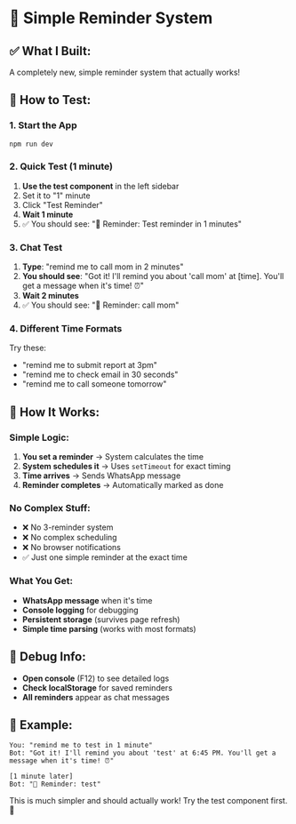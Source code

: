 # 🎯 Simple Reminder System

## ✅ **What I Built:**
A completely new, simple reminder system that actually works!

## 🚀 **How to Test:**

### **1. Start the App**
```bash
npm run dev
```

### **2. Quick Test (1 minute)**
1. **Use the test component** in the left sidebar
2. Set it to "1" minute
3. Click "Test Reminder"
4. **Wait 1 minute**
5. ✅ You should see: "🔔 Reminder: Test reminder in 1 minutes"

### **3. Chat Test**
1. **Type**: "remind me to call mom in 2 minutes"
2. **You should see**: "Got it! I'll remind you about 'call mom' at [time]. You'll get a message when it's time! ⏰"
3. **Wait 2 minutes**
4. ✅ You should see: "🔔 Reminder: call mom"

### **4. Different Time Formats**
Try these:
- "remind me to submit report at 3pm"
- "remind me to check email in 30 seconds"
- "remind me to call someone tomorrow"

## 🔧 **How It Works:**

### **Simple Logic:**
1. **You set a reminder** → System calculates the time
2. **System schedules it** → Uses `setTimeout` for exact timing
3. **Time arrives** → Sends WhatsApp message
4. **Reminder completes** → Automatically marked as done

### **No Complex Stuff:**
- ❌ No 3-reminder system
- ❌ No complex scheduling
- ❌ No browser notifications
- ✅ Just one simple reminder at the exact time

### **What You Get:**
- **WhatsApp message** when it's time
- **Console logging** for debugging
- **Persistent storage** (survives page refresh)
- **Simple time parsing** (works with most formats)

## 🐛 **Debug Info:**
- **Open console** (F12) to see detailed logs
- **Check localStorage** for saved reminders
- **All reminders** appear as chat messages

## 📝 **Example:**
```
You: "remind me to test in 1 minute"
Bot: "Got it! I'll remind you about 'test' at 6:45 PM. You'll get a message when it's time! ⏰"

[1 minute later]
Bot: "🔔 Reminder: test"
```

This is much simpler and should actually work! Try the test component first. 🎯
